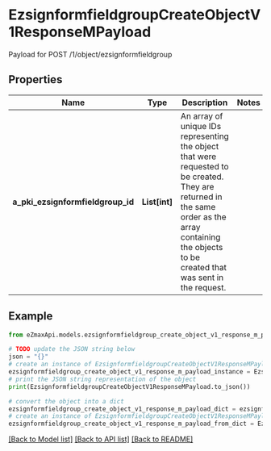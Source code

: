 # EzsignformfieldgroupCreateObjectV1ResponseMPayload

Payload for POST /1/object/ezsignformfieldgroup

## Properties

Name | Type | Description | Notes
------------ | ------------- | ------------- | -------------
**a_pki_ezsignformfieldgroup_id** | **List[int]** | An array of unique IDs representing the object that were requested to be created.  They are returned in the same order as the array containing the objects to be created that was sent in the request. | 

## Example

```python
from eZmaxApi.models.ezsignformfieldgroup_create_object_v1_response_m_payload import EzsignformfieldgroupCreateObjectV1ResponseMPayload

# TODO update the JSON string below
json = "{}"
# create an instance of EzsignformfieldgroupCreateObjectV1ResponseMPayload from a JSON string
ezsignformfieldgroup_create_object_v1_response_m_payload_instance = EzsignformfieldgroupCreateObjectV1ResponseMPayload.from_json(json)
# print the JSON string representation of the object
print(EzsignformfieldgroupCreateObjectV1ResponseMPayload.to_json())

# convert the object into a dict
ezsignformfieldgroup_create_object_v1_response_m_payload_dict = ezsignformfieldgroup_create_object_v1_response_m_payload_instance.to_dict()
# create an instance of EzsignformfieldgroupCreateObjectV1ResponseMPayload from a dict
ezsignformfieldgroup_create_object_v1_response_m_payload_from_dict = EzsignformfieldgroupCreateObjectV1ResponseMPayload.from_dict(ezsignformfieldgroup_create_object_v1_response_m_payload_dict)
```
[[Back to Model list]](../README.md#documentation-for-models) [[Back to API list]](../README.md#documentation-for-api-endpoints) [[Back to README]](../README.md)


